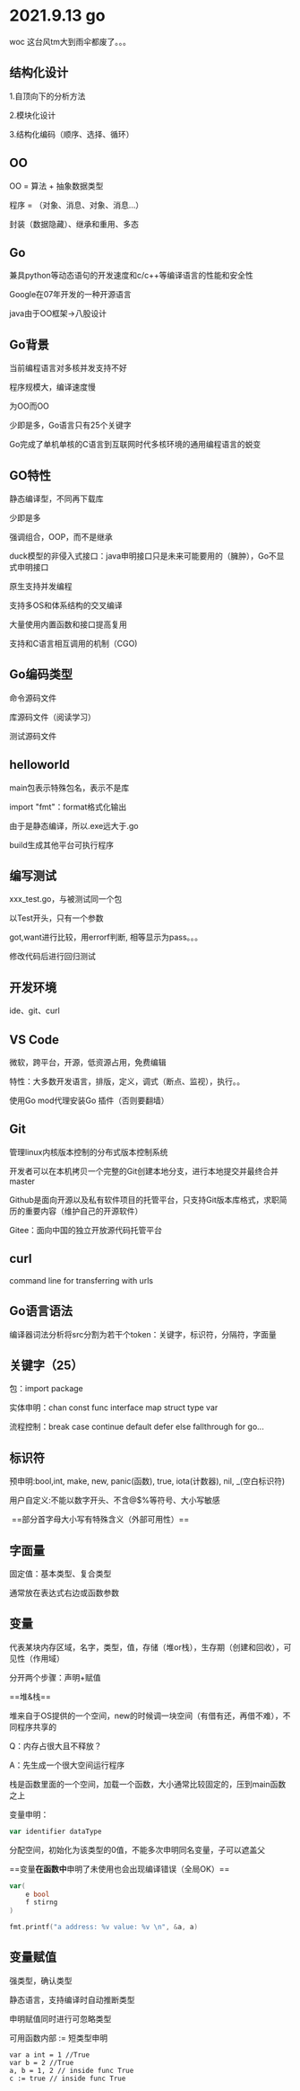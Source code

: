 #  2021.9.13 go

woc 这台风tm大到雨伞都废了。。。



## 结构化设计

1.自顶向下的分析方法

2.模块化设计

3.结构化编码（顺序、选择、循环）



## OO

OO = 算法 + 抽象数据类型

程序 = （对象、消息、对象、消息...）

封装（数据隐藏）、继承和重用、多态



## Go

兼具python等动态语句的开发速度和c/c++等编译语言的性能和安全性

Google在07年开发的一种开源语言

java由于OO框架->八股设计



## Go背景

当前编程语言对多核并发支持不好

程序规模大，编译速度慢

为OO而OO

少即是多，Go语言只有25个关键字

Go完成了单机单核的C语言到互联网时代多核环境的通用编程语言的蜕变



## GO特性

静态编译型，不同再下载库

少即是多

强调组合，OOP，而不是继承

duck模型的非侵入式接口：java申明接口只是未来可能要用的（臃肿），Go不显式申明接口

原生支持并发编程

支持多OS和体系结构的交叉编译

大量使用内置函数和接口提高复用

支持和C语言相互调用的机制（CGO)



## Go编码类型

命令源码文件

库源码文件（阅读学习）

测试源码文件



## helloworld

main包表示特殊包名，表示不是库

import "fmt"：format格式化输出

由于是静态编译，所以.exe远大于.go

build生成其他平台可执行程序



## 编写测试

xxx_test.go，与被测试同一个包

以Test开头，只有一个参数

got,want进行比较，用errorf判断,  相等显示为pass。。。

修改代码后进行回归测试



## 开发环境

ide、git、curl



## VS Code

微软，跨平台，开源，低资源占用，免费编辑

特性：大多数开发语言，排版，定义，调式（断点、监视），执行。。

使用Go mod代理安装Go 插件（否则要翻墙）



## Git

管理linux内核版本控制的分布式版本控制系统

开发者可以在本机拷贝一个完整的Git创建本地分支，进行本地提交并最终合并master

Github是面向开源以及私有软件项目的托管平台，只支持Git版本库格式，求职简历的重要内容（维护自己的开源软件）

Gitee：面向中国的独立开放源代码托管平台



## curl

command line for transferring with urls



## Go语言语法

编译器词法分析将src分割为若干个token：关键字，标识符，分隔符，字面量



## 关键字（25）

包：import package

实体申明：chan const func interface map struct type var

流程控制：break case continue default defer else fallthrough for go...



## 标识符

预申明:bool,int, make, new, panic(函数), true, iota(计数器), nil, _(空白标识符)

用户自定义:不能以数字开头、不含@$%等符号、大小写敏感

​                     ==部分首字母大小写有特殊含义（外部可用性）==



## 字面量

固定值：基本类型、复合类型

通常放在表达式右边或函数参数



## 变量

代表某块内存区域，名字，类型，值，存储（堆or栈），生存期（创建和回收），可见性（作用域）

分开两个步骤：声明+赋值

==堆&栈==

堆来自于OS提供的一个空间，new的时候调一块空间（有借有还，再借不难），不同程序共享的

Q：内存占很大且不释放？

A：先生成一个很大空间运行程序

栈是函数里面的一个空间，加载一个函数，大小通常比较固定的，压到main函数之上



变量申明：

```go
var identifier dataType
```

分配空间，初始化为该类型的0值，不能多次申明同名变量，子可以遮盖父

==变量**在函数中**申明了未使用也会出现编译错误（全局OK）==

```go
var(
	e bool
	f stirng
)
```



```go
fmt.printf("a address: %v value: %v \n", &a, a)
```



## 变量赋值

强类型，确认类型

静态语言，支持编译时自动推断类型

申明赋值同时进行可忽略类型

可用函数内部 := 短类型申明

```
var a int = 1 //True
var b = 2 //True
a, b = 1, 2 // inside func True
c := true // inside func True
```















